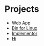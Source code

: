 # Projects

 * [Web App](Web/lesson11)
 * [Bin for Linux](OS/lab4)
 * [Implementor](java-advanced/java-solutions/info/kgeorgiy/ja/sharipov/implementor)
 * [Hi](fp/homework-3-ivegotsauce/hw3)
